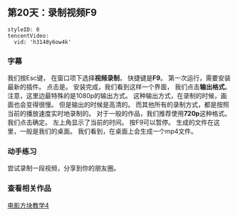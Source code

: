 ## 第20天：录制视频F9
 
 
```@TencentVideo
styleID: 0
tencentVideo:
  vid: 'h3148y6ow4k'

```
 

### 字幕

我们按Esc键，
在窗口项下选择**视频录制**，
快捷键是**F9**。
第一次运行，需要安装最新的插件。
点击是。
安装完成，我们看到这样一个界面，
我们点击**输出格式**。
注意，这里边最特殊的是1080p的输出方式。
这种输出方式，在录制的时候，画面也会变得很慢。
但是输出的时候是高清的。
而其他所有的录制方式，都是按照当前的播放速度实时地录制的。
对于一般的作品，我们推荐使用**720p**这种格式。
我们点击确定。
左上角显示了当前的时间。
按F9可以暂停。
生成的文件在这里，一般是我们的桌面。
我们看到，在桌面上会生成一个mp4文件。

### 动手练习
尝试录制一段视频，分享到你的朋友圈。

### 查看相关作品
[电影方块教学4](https://keepwork.com/official/paracraft/videos/vt_movie_block_4)